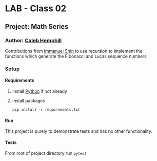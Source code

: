 # LAB - Class 02

## Project: Math Series

### Author: [Caleb Hemphill](https://github.com/kaylubh)

Contributions from [Immanuel Shin](https://github.com/ImmanuelShin) to use recursion to implement the functions which generate the Fibonacci and Lucas sequence numbers

### Setup

#### Requirements

1. Install [Python](https://www.python.org/) if not already

1. Install packages

    `pip install -r requirements.txt`

#### Run

This project is purely to demonstrate tests and has no other functionality.

#### Tests

From root of project directory run `pytest`
